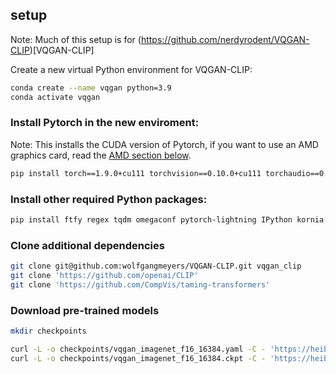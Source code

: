 ## setup

Note: Much of this setup is for (https://github.com/nerdyrodent/VQGAN-CLIP)[VQGAN-CLIP]

Create a new virtual Python environment for VQGAN-CLIP:

```sh
conda create --name vqgan python=3.9
conda activate vqgan
```

### Install Pytorch in the new enviroment:

Note: This installs the CUDA version of Pytorch, if you want to use an AMD graphics card, read the [AMD section below](#using-an-amd-graphics-card).

```sh
pip install torch==1.9.0+cu111 torchvision==0.10.0+cu111 torchaudio==0.9.0 -f https://download.pytorch.org/whl/torch_stable.html
```

### Install other required Python packages:

```sh
pip install ftfy regex tqdm omegaconf pytorch-lightning IPython kornia imageio imageio-ffmpeg einops torch_optimizer
```

### Clone additional dependencies

```bash
git clone git@github.com:wolfgangmeyers/VQGAN-CLIP.git vqgan_clip
git clone 'https://github.com/openai/CLIP'
git clone 'https://github.com/CompVis/taming-transformers'
```

### Download pre-trained models

```bash
mkdir checkpoints

curl -L -o checkpoints/vqgan_imagenet_f16_16384.yaml -C - 'https://heibox.uni-heidelberg.de/d/a7530b09fed84f80a887/files/?p=%2Fconfigs%2Fmodel.yaml&dl=1' #ImageNet 16384
curl -L -o checkpoints/vqgan_imagenet_f16_16384.ckpt -C - 'https://heibox.uni-heidelberg.de/d/a7530b09fed84f80a887/files/?p=%2Fckpts%2Flast.ckpt&dl=1' #ImageNet 16384
```